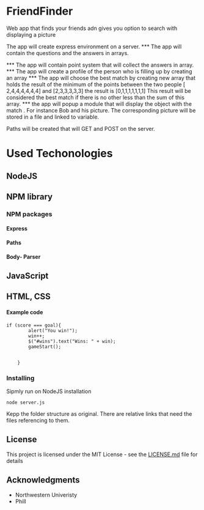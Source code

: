 # FriendFinder
Web app that finds your friends adn gives you option to search with displaying a picture


The app will create express environment on a server. 
*** The app will contain the questions and the answers in arrays.

*** The app will contain point system that will collect the answers in array.
*** The app will create a profile of the person who is filling up by creating an array
*** The app will choose the best match by creating new array that holds the result of the minimum of the points between the two people [ 2,4,4,4,4,4,4] and [2,3,3,3,3,3] the result is [0,1,1,1,1,1,1,1] This result will be considered the best match if there is no other less than the sum of this array.
*** the app will popup a module that will display the object with the match . For instance Bob and his picture. The corresponding picture will be stored in a file and linked to variable.


 Paths will be created that will GET and POST on the server.

 # Used Techonologies
 ## NodeJS
 ## NPM library 
 ### NPM packages
 #### Express
 #### Paths
 #### Body- Parser
 ## JavaScript
 ## HTML, CSS 

#### Example code
```
if (score === goal){
        alert("You win!");
        win++;
        $("#wins").text("Wins: " + win);
        gameStart();
      
    
    }
```
### Installing
Sipmly run on NodeJS installation
```
node server.js
``` 
Kepp the folder structure as original. There are relative links that need the files referencing to them.

## License

This project is licensed under the MIT License - see the [LICENSE.md](LICENSE.md) file for details

## Acknowledgments

* Northwestern Univeristy
* Phill


